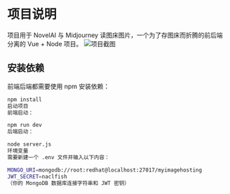 # 项目说明

项目用于 NovelAI 与 Midjourney 读图床图片，一个为了存图床而折腾的前后端分离的 Vue + Node 项目。
![项目截图](https://p.sda1.dev/19/df6a888025e70e81952dec4ae8b46f76/Snipaste_2024-09-21_18-36-54.png)

## 安装依赖

前端后端都需要使用 npm 安装依赖：

```bash
npm install
启动项目
前端启动：

npm run dev
后端启动：

node server.js
环境变量
需要新建一个 .env 文件并输入以下内容：

MONGO_URI=mongodb://root:redhat@localhost:27017/myimagehosting
JWT_SECRET=naclfish
（你的 MongoDB 数据库连接字符串和 JWT 密钥）
